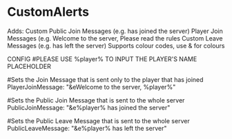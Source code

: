 # CustomAlerts
Adds:
Custom Public Join Messages (e.g. <player> has joined the server)
Player Join Messages (e.g. Welcome to the server, Please read the rules <player>
Custom Leave Messages (e.g. <player> has left the server)
Supports colour codes, use & for colours

CONFIG
#PLEASE USE %player% TO INPUT THE PLAYER'S NAME PLACEHOLDER


#Sets the Join Message that is sent only to the player that has joined
PlayerJoinMessage: "&eWelcome to the server, %player%"

#Sets the Public Join Message that is sent to the whole server
PublicJoinMessage: "&e%player% has joined the server"

#Sets the Public Leave Message that is sent to the whole server
PublicLeaveMessage: "&e%player% has left the server"
